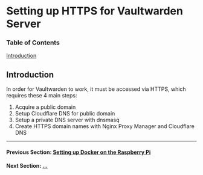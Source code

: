 # Setting up HTTPS for Vaultwarden Server

### Table of Contents

[Introduction](#introduction)

## Introduction

In order for Vaultwarden to work, it must be accessed via HTTPS, which requires these 4 main steps:

1. Acquire a public domain
2. Setup Cloudflare DNS for public domain
3. Setup a private DNS server with dnsmasq
4. Create HTTPS domain names with Nginx Proxy Manager and Cloudflare DNS

---

#### Previous Section: [Setting up Docker on the Raspberry Pi](../docker_setup/)

#### Next Section: [...]()
